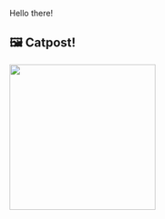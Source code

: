 Hello there!



## 🖼️ Catpost!

<sub>
    <img src="https://cdn2.thecatapi.com/images/5dZ97_h1Q.jpg" height="256">
</sub>

